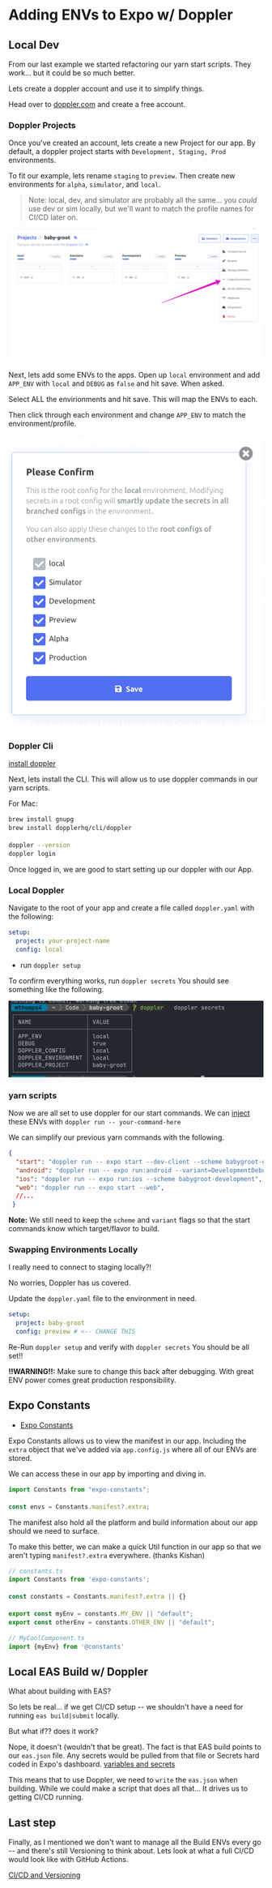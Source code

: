 # Adding ENVs to Expo w/ Doppler

## Local Dev

From our last example we started refactoring our yarn start scripts.
They work... but it could be so much better.

Lets create a doppler account and use it to simplify things.

Head over to [doppler.com](https://doppler.com) and create a free account.

### Doppler Projects

Once you've created an account, lets create a new Project for our app.
By default, a doppler project starts with `Development, Staging, Prod` environments.

To fit our example, lets rename `staging` to `preview`.
Then create new environments for `alpha`, `simulator`, and `local`.

> Note: local, dev, and simulator are probably all the same... you _could_ use dev or sim locally, but we'll want to match the profile names for CI/CD later on.

![create doppler environment](images/doppler/create-environment.png)

Next, lets add some ENVs to the apps.
Open up `local` environment and add `APP_ENV` with `local` and `DEBUG` as `false` and hit save.
When asked.

Select ALL the envirionments and hit save.
This will map the ENVs to each.

Then click through each environment and change `APP_ENV` to match the environment/profile.

![confirm](images/doppler/confirm-save.png)

### Doppler Cli

[install doppler](https://docs.doppler.com/docs/install-cli)

Next, lets install the CLI.
This will allow us to use doppler commands in our yarn scripts.

For Mac:

```sh
brew install gnupg
brew install dopplerhq/cli/doppler

doppler --version
doppler login
```

Once logged in, we are good to start setting up our doppler with our App.

### Local Doppler

Navigate to the root of your app and create a file called `doppler.yaml` with the following:

```yaml
setup:
  project: your-project-name
  config: local
```

- run `doppler setup`

To confirm everything works, run `doppler secrets`
You should see something like the following.

![doppler secrets](images/doppler/doppler-secrets.png)

### yarn scripts

Now we are all set to use doppler for our start commands.
We can [inject](https://docs.doppler.com/docs/accessing-secrets#injection) these ENVs with `doppler run -- your-command-here`

We can simplify our previous yarn commands with the following.

```json
{
  "start": "doppler run -- expo start --dev-client --scheme babygroot-development",
  "android": "doppler run -- expo run:android --variant=DevelopmentDebug",
  "ios": "doppler run -- expo run:ios --scheme babygroot-development",
  "web": "doppler run -- expo start --web",
  //...
 }
```

**Note:** We still need to keep the `scheme` and `variant` flags so that the start commands know which target/flavor to build.

### Swapping Environments Locally

I really need to connect to staging locally?!

No worries, Doppler has us covered.

Update the `doppler.yaml` file to the environment in need.

```yaml
setup:
  project: baby-groot
  config: preview # <-- CHANGE THIS
```

Re-Run `doppler setup` and verify with `doppler secrets`
You should be all set!!

**!!WARNING!!:** Make sure to change this back after debugging. With great ENV power comes great production responsibility.

## Expo Constants

- [Expo Constants](https://docs.expo.dev/versions/latest/sdk/constants/)

Expo Constants allows us to view the manifest in our app. Including the `extra` object that we've added via `app.config.js` where all of our ENVs are stored.

We can access these in our app by importing and diving in.

```ts
import Constants from "expo-constants";

const envs = Constants.manifest?.extra;
```

The manifest also hold all the platform and build information about our app should we need to surface.

To make this better, we can make a quick Util function in our app so that we aren't typing `manifest?.extra` everywhere. (thanks Kishan)

```ts
// constants.ts
import Constants from 'expo-constants';

const constants = Constants.manifest?.extra || {}

export const myEnv = constants.MY_ENV || "default";
export const otherEnv = constants.OTHER_ENV || "default";
```

```ts
// MyCoolComponent.ts
import {myEnv} from '@constants'
```

## Local EAS Build w/ Doppler

What about building with EAS?

So lets be real... if we get CI/CD setup -- we shouldn't have a need for running `eas build|submit` locally.

But what if?? does it work?

Nope, it doesn't (wouldn't that be great).
The fact is that EAS build points to our `eas.json` file.
Any secrets would be pulled from that file or Secrets hard coded in Expo's dashboard. [variables and secrets](https://docs.expo.dev/build-reference/variables/)

This means that to use Doppler, we need to `write` the `eas.json` when building. While we could make a script that does all that... It drives us to getting CI/CD running.

## Last step

Finally, as I mentioned we don't want to manage all the Build ENVs every go -- and there's still Versioning to think about. Lets look at what a full CI/CD would look like with GitHub Actions.

[CI/CD and Versioning](./11-ci-cd-setup.md)
